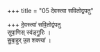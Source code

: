 +++
title = "05 देवस्त्वा सवितोद्वपतु"

+++
दे॒वस्त्वा॑ सवि॒तोद्व॑पतु  
सुपा॒णिस् स्व॑ङ्गु॒रिः ।  
सु॒बा॒हुर् उ॒त शक्त्या॑ ।